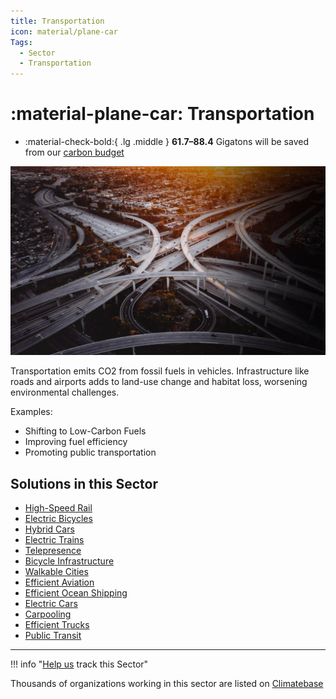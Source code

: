 ```yaml
---
title: Transportation
icon: material/plane-car
Tags:
  - Sector
  - Transportation
---
```

# :material-plane-car: Transportation

<div class="grid cards" markdown>

* :material-check-bold:{ .lg .middle } **61.7–88.4** Gigatons will be saved from our [carbon budget](../glossary/#carbon-budget)

</div>

![](/../static/img/transportation.jpeg)

Transportation emits CO2 from fossil fuels in vehicles. Infrastructure like roads and airports adds to land-use change and habitat loss, worsening environmental challenges.

Examples:

* Shifting to Low-Carbon Fuels
* Improving fuel efficiency
* Promoting public transportation

## Solutions in this Sector

* [High-Speed Rail](../solution-high-speed-rail)
* [Electric Bicycles](../solution-electric-bicycles)
* [Hybrid Cars](../solution-hybrid-cars)
* [Electric Trains](../solution-electric-trains)
* [Telepresence](../solution-telepresence)
* [Bicycle Infrastructure](../solution-bicycle-infrastructure)
* [Walkable Cities](../solution-walkable-cities)
* [Efficient Aviation](../solution-efficient-aviation)
* [Efficient Ocean Shipping](../solution-efficient-ocean-shipping)
* [Electric Cars](../solution-electric-cars)
* [Carpooling](../solution-carpooling)
* [Efficient Trucks](../solution-efficient-trucks)
* [Public Transit](../solution-public-transit)

- - -

!!! info "[Help us](../../contribute) track this Sector"

Thousands of organizations working in this sector are listed on [Climatebase](https://climatebase.org/organizations)